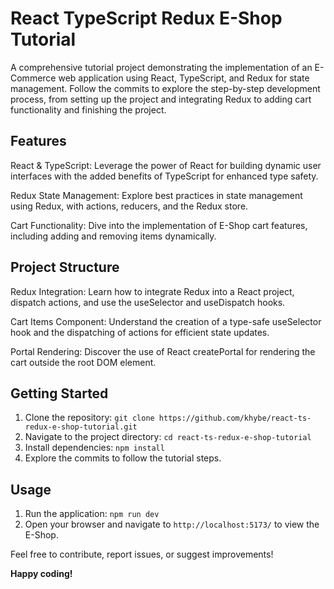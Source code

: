 # React TypeScript Redux E-Shop Tutorial

A comprehensive tutorial project demonstrating the implementation of an E-Commerce web application using React, TypeScript, and Redux for state management. Follow the commits to explore the step-by-step development process, from setting up the project and integrating Redux to adding cart functionality and finishing the project.

## Features

React & TypeScript: Leverage the power of React for building dynamic user interfaces with the added benefits of TypeScript for enhanced type safety.

Redux State Management: Explore best practices in state management using Redux, with actions, reducers, and the Redux store.

Cart Functionality: Dive into the implementation of E-Shop cart features, including adding and removing items dynamically.

## Project Structure

Redux Integration: Learn how to integrate Redux into a React project, dispatch actions, and use the useSelector and useDispatch hooks.

Cart Items Component: Understand the creation of a type-safe useSelector hook and the dispatching of actions for efficient state updates.

Portal Rendering: Discover the use of React createPortal for rendering the cart outside the root DOM element.

## Getting Started

1. Clone the repository: `git clone https://github.com/khybe/react-ts-redux-e-shop-tutorial.git`
2. Navigate to the project directory: `cd react-ts-redux-e-shop-tutorial`
3. Install dependencies: `npm install`
4. Explore the commits to follow the tutorial steps.

## Usage

1. Run the application: `npm run dev`
2. Open your browser and navigate to `http://localhost:5173/` to view the E-Shop.

Feel free to contribute, report issues, or suggest improvements!

**Happy coding!**
